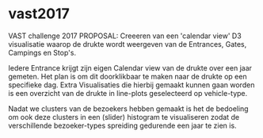 # vast2017
VAST challenge 2017
PROPOSAL:
Creeeren van een 'calendar view' D3 visualisatie waarop de drukte wordt weergeven van de Entrances, Gates, Campings en Stop's.

Iedere Entrance krijgt zijn eigen Calendar view van de drukte over een jaar gemeten. Het plan is om dit doorklikbaar te maken naar de drukte op een specifieke dag.
Extra Visualisaties die hierbij gemaakt kunnen gaan worden is een overzicht van de drukte in line-plots geselecteerd op vehicle-type.

Nadat we clusters van de bezoekers hebben gemaakt is het de bedoeling om ook deze clusters in een (slider) histogram te visualiseren zodat de verschillende bezoeker-types spreiding gedurende een jaar te zien is.
